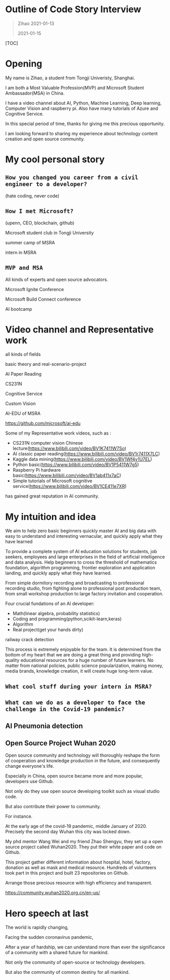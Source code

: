 # Outline of Code Story Interview 

> Zihao 2021-01-13
>
> 2021-01-15

[TOC]

# Opening

My name is Zihao, a student from Tongji Univeristy, Shanghai.

I am both a Most Valuable Profession(MVP) and Microsoft Student Ambassador(MSA) in China.

I have a video channel about AI, Python, Machine Learning, Deep learning, Computer Vision and raspberry pi. Also have many tutorials of Azure and Cognitive Service.

In this special period of time, thanks for giving me this precious opportunity.

I am looking forward to sharing my experience about technology content creation and open source community.

# My cool personal story

## `How you changed you career from a civil engineer to a developer?`

(hate coding, never code)

## `How I met Microsoft?`

(upenn, CEO, blockchain, github)

Microsoft student club in Tongji University

summer camp of MSRA

intern in MSRA

## `MVP and MSA`

All kinds of experts and open source advocators.

Microsoft Ignite Conference

Microsoft Build Connect conference

AI bootcamp



# Video channel and Representative work

all kinds of fields 

basic theory and real-scenario-project



AI Paper Reading

CS231N

Cognitive Service

Custom Vision

AI-EDU of MSRA

https://github.com/microsoft/ai-edu



Some of my Representative work videos, such as :

- CS231N computer vision Chinese lecture(https://www.bilibili.com/video/BV1K7411W7So)
- AI classic paper reading(https://www.bilibili.com/video/BV1r7411X7LC)
- Kaggle data mining(https://www.bilibili.com/video/BV1Wf4y1U7EL)
- Python basic(https://www.bilibili.com/video/BV1P5411W7g5)
- Raspberry Pi hardware basic(https://www.bilibili.com/video/BV1ab411x7aC) 
- Simple tutorials of Microsoft cognitive service(https://www.bilibili.com/video/BV1CE411e7XR)

has gained great reputation in AI community.

# My intuition and idea

We aim to help zero basic beginners quickly master AI and big data with easy to understand and interesting vernacular, and quickly apply what they have learned

To provide a complete system of AI education solutions for students, job seekers, employees and large enterprises in the field of artificial intelligence and data analysis. Help beginners to cross the threshold of mathematics foundation, algorithm programming, frontier exploration and application landing, and quickly apply what they have learned.

From simple dormitory recording and broadcasting to professional recording studio, from fighting alone to professional post production team, from small workshop production to large factory invitation and cooperation. 

Four crucial fundations of an AI developer:

- Math(linear algebra, probability statistics)
- Coding and programming(python,scikit-learn,keras)
- Algorithm
- Real project(get your hands dirty)

railway crack detection





This process is extremely enjoyable for the team. It is determined from the bottom of my heart that we are doing a great thing and providing high-quality educational resources for a huge number of future learners. No matter from national policies, public science popularization, making money, media brands, knowledge creation, it will create huge long-term value.



## `What cool stuff during your intern in MSRA?`



## `What can we do as a developer to face the challenge in the Covid-19 pandemic?`



## AI Pneumonia detection



## Open Source Project Wuhan 2020

Open source community and technology will thoroughly reshape the form of cooperation and knowledge production in the future, and consequently change everyone's life.

Especially in China, open source became more and more popular,  developers use Github.

Not only do they use open source developing toolkit such as visual studio code.

But also contribute their power to community. 

For instance.

At the early age of the covid-19 pandemic, middle January of 2020. Precisely the second day Wuhan this city was locked down.

My phd mentor Wang Wei and my friend Zhao Shengyu, they set up a open source project called Wuhan2020. They put their white paper and code on Github.

This project gather different information about hospital, hotel, factory, donation as well as mask and medical resource. Hundreds of volunteers took part in this project and built 23 repositories on Github.

Arrange those precious resource with high efficiency and transparent.

https://community.wuhan2020.org.cn/en-us/

# Hero speech at last

The world is rapidly changing, 

Facing the sudden coronavirus pandemic, 

After a year of hardship, we can understand more than ever the significance of a community with a shared future for mankind. 

Not only the community of open-source or technology developers.

But also the community of common destiny for all mankind.
